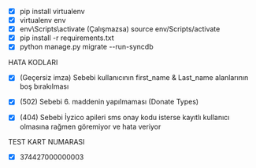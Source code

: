 - [x] pip install virtualenv
- [x] virtualenv env
- [x] env\Scripts\activate (Çalışmazsa) source env/Scripts/activate
- [x] pip install -r requirements.txt
- [x] python manage.py migrate --run-syncdb

HATA KODLARI
- [x] (Geçersiz imza) Sebebi kullanıcının first_name & Last_name alanlarının boş bırakılması
- [x] (502) Sebebi  6. maddenin yapılmaması (Donate Types)
- [x] (404) Sebebi İyzico apileri sms onay kodu isterse kayıtlı kullanıcı olmasına rağmen göremiyor ve hata veriyor 



TEST KART NUMARASI
- [x] 374427000000003
